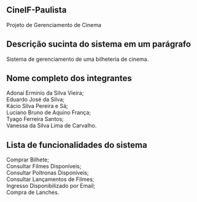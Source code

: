## CineIF-Paulista
Projeto de Gerenciamento de Cinema

## Descrição sucinta do sistema em um parágrafo
Sistema de gerenciamento de uma bilheteria de cinema. 

## Nome completo dos integrantes
Adonai Erminio da Silva Vieira; <br>
Eduardo José da Silva;  <br>
Kácio Silva Pereira e Sá; <br>
Luciano Bruno de Aquino França;  <br>
Tyago Ferreira Santos; <br>
Vanessa da Silva Lima de Carvalho.

## Lista de funcionalidades do sistema
Comprar Bilhete; <br> 
Consultar Filmes Disponíveis; <br>
Consultar Poltronas Disponíveis; <br>
Consultar Lançamentos de Filmes; <br>
Ingresso Disponibilizado por Email; <br>
Compra de Lanches.
